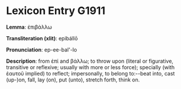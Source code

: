 # Lexicon Entry G1911

**Lemma**: ἐπιβάλλω

**Transliteration (xlit)**: epibállō

**Pronunciation**: ep-ee-bal'-lo

**Description**:
from ἐπί and βάλλω; to throw upon (literal or figurative, transitive or reflexive; usually with more or less force); specially (with ἑαυτοῦ implied) to reflect; impersonally, to belong to:--beat into, cast (up-)on, fall, lay (on), put (unto), stretch forth, think on.
